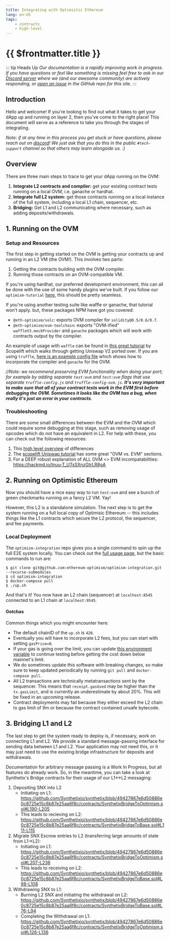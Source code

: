 ```yaml
---
title: Integrating with Optimistic Ethereum
lang: en-US
tags:
    - contracts
    - high-level
---
```


# {{ $frontmatter.title }}


::: tip Heads Up
_Our documentation is a rapidly improving work in progress. If you have questions or feel like something is missing feel free to ask in our [Discord server](https://discord.gg/5TaAXGn2D8) where we (and our awesome community) are actively responding, or [open an issue](https://github.com/ethereum-optimism/community-hub/issues) in the GitHub repo for this site._
:::


## Introduction

Hello and welcome!  If you're looking to find out what it takes to get your dApp up and running on layer 2, then you've come to the right place!  This document will serve as a reference to take you through the stages of integrating.

*Note: if at any time in this process you get stuck or have questions, please reach out on [discord](https://discord.gg/5TaAXGn2D8)!  We just ask that you do this in the public `#tech-support` channel so that others may learn alongside us. :)*

## Overview

There are three main steps to trace to get your dApp running on the OVM:
1. **Integrate L2 contracts and compiler:** get your existing contract tests running on a local OVM, i.e. ganache or hardhat.
2. **Integrate full L2 system:** get those contracts running on a local instance of the full system, including a local L1 chain, sequencer, etc.
3. **Bridging:** Get L1 and L2 communicating where necessary, such as adding deposits/withdrawals.

## 1. Running on the OVM

### Setup and Resources
The first step in getting started on the OVM is getting your contracts up and running in an L2 VM (the OVM!).  This involves two parts:
1. Getting the contracts building with the OVM compiler.
2. Running those contracts on an OVM-compatible VM.

If you're using hardhat, our preferred development environment, this can all be done with the use of some handy plugins we've built.  If you follow our `optimism-tutorial` [here](https://github.com/ethereum-optimism/optimism-tutorial), this should be pretty seamless.

If you're using another testing suite like waffle or ganache, that tutorial won't apply.  but, these packages NPM have got you covered:
- `@eth-optimism/solc`: exports OVM compiler for `solidity@0.5/0.6/0.7`.
- `@eth-optimism/ovm-toolchain`: exports "OVM-ified" `waffleV3.mockProvider` and `ganache` packages which will work with contracts output by the compiler.

An example of usage with `waffle` can be found in [this great tutorial](https://github.com/ScopeLift/ovm-uniswap-v2-core#porting-solidity-contracts-to-optimism-a-guide-using-uniswap-v2) by Scopelift which walks through getting Uniswap V2 ported over.  If you are using `truffle`, [here is an example config file](https://github.com/ethereum-optimism/optimism-monorepo/blob/master/packages/ovm-toolchain/test/config/truffle-config.js) which shows how to incorporate the compiler and `ganache` for the OVM.

*//Note: we recommend preserving EVM functionality when doing your port; for example by adding separate `test:evm` and `test:ovm` flags that use separate `truffle-config.js` and `truffle-config-ovm.js`.  **It's very important to make sure that all of your contract tests work in the EVM first before debugging the OVM.  Sometimes it looks like the OVM has a bug, when really it's just an error in your contracts**.*

### Troubleshooting
There are some small differences between the EVM and the OVM which could require some debugging at this stage, such as removing usage of opcodes which do not have an equivalent in L2.  For help with these, you can check out the following resources:
1. This [high level overview](https://hackmd.io/elr0znYORiOMSTtfPJVAaA) of differences
2. The [scopelift Uniswap tutorial](https://github.com/ScopeLift/ovm-uniswap-v2-core#porting-solidity-contracts-to-optimism-a-guide-using-uniswap-v2) has some great "OVM vs. EVM" sections.
3. For a DEEP robust explanation of ALL OVM <> EVM incompatabilities: https://hackmd.io/Inuu-T_UTsSXnzGtrLR8gA

## 2. Running on Optimistic Ethereum
Now you should have a nice easy way to run `test:ovm` and see a bunch of green checkmarks running on a fancy L2 VM.  Yay!

However, this L2 is a standalone simulation.  The next step is to get the system running on a full local copy of Optimisic Ethereum -- this includes things like the L1 contracts which secure the L2 protocol, the sequencer, and fee payments.

### Local Deployment

The `optimism-integration` repo gives you a single command to spin up the full E2E system locally.  You can check out the [full usage page](https://github.com/ethereum-optimism/optimism-integration#usage), but the basic commands to run are:

```bash=
$ git clone git@github.com:ethereum-optimism/optimism-integration.git --recurse-submodules
$ cd optimism-integration
$ docker-compose pull
$ ./up.sh
```

And that's it!  You now have an L2 chain (sequencer) at `localhost:8545` connected to an L1 chain at `localhost:9545`.

#### Gotchas
Common things which you might encounter here:
- The default chainID of the `up.sh` is `420`.
- Eventually you will have to incorporate L2 fees, but you can start with setting `gasPrice=0`.
- If your gas is going over the limit, you can update [this environment variable](https://github.com/ethereum-optimism/optimism-integration/blob/dccd1b95b890c53679d32b36e14b50165900fb6d/docker-compose.env#L17) to continue testing before getting the cost down below mainnet's limit.
- We do sometimes update this software with breaking changes, so make sure to keep updated periodically by running `git pull` and `docker-compose pull`.
- All L2 transactions are technically metatransactions sent by the sequencer.  This means that `receipt.gasUsed` may be higher than the `tx.gasLimit`, and is currently an underestimate by about 20%.  This will be fixed in an upcoming release. 
- Contract deployments may fail because they either exceed the L2 chain tx gas limit of 9m or because the contract contained unsafe bytecode.


## 3. Bridging L1 and L2

The last step to get the system ready to deploy is, if necessary, work on connecting L1 and L2.  We provide a standard message-passing interface for sending data between L1 and L2.  Your application may not need this, or it may just need to use the existing bridge infrastructure for deposits and withdrawals.

Documentation for arbitrary message passing is a Work In Progress, but all features do already work.  So, in the meantime, you can take a look at Synthetix's Bridge contracts for their usage of our L1<->L2 messaging:
1. Depositing SNX into L2
    - Initiating on L1: https://github.com/Synthetixio/synthetix/blob/49427867e6d50886e0c8725e15c8b87e25aa6f8c/contracts/SynthetixBridgeToOptimism.sol#L190-L205
    - This leads to recieving on L2: https://github.com/Synthetixio/synthetix/blob/49427867e6d50886e0c8725e15c8b87e25aa6f8c/contracts/SynthetixBridgeToBase.sol#L111-L115
2. Migrate SNX Escrow entries to L2 (transferring large amounts of state from L1->L2): 
    - Initiating on L1: https://github.com/Synthetixio/synthetix/blob/49427867e6d50886e0c8725e15c8b87e25aa6f8c/contracts/SynthetixBridgeToOptimism.sol#L207-L236
    - This leads to receiving on L2: https://github.com/Synthetixio/synthetix/blob/49427867e6d50886e0c8725e15c8b87e25aa6f8c/contracts/SynthetixBridgeToBase.sol#L98-L108
3. Withdrawing SNX to L1:
    - Burning L2 SNX and initiating the withdrawal on L2: https://github.com/Synthetixio/synthetix/blob/49427867e6d50886e0c8725e15c8b87e25aa6f8c/contracts/SynthetixBridgeToBase.sol#L76-L94
    - Completing the Withdrawal on L1: https://github.com/Synthetixio/synthetix/blob/49427867e6d50886e0c8725e15c8b87e25aa6f8c/contracts/SynthetixBridgeToOptimism.sol#L126-L136